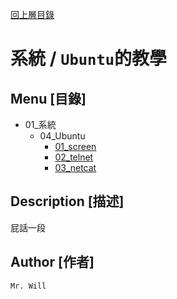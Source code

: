 [回上層目錄](../README.md)

# 系統 / `Ubuntu`的教學

## **Menu [目錄]**
+ 01_系統
    + 04_Ubuntu
        + [01_screen](01_screen.md)
        + [02_telnet](02_telnet.md)
        + [03_netcat](03_netcat.md)

## **Description [描述]**
屁話一段

## **Author [作者]**
`Mr. Will`
